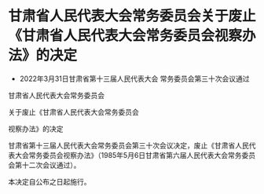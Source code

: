 # 甘肃省人民代表大会常务委员会关于废止《甘肃省人民代表大会常务委员会视察办法》的决定

- 2022年3月31日甘肃省第十三届人民代表大会
  常务委员会第三十次会议通过

<!-- INFO END -->

甘肃省人民代表大会常务委员会

关于废止《甘肃省人民代表大会常务委员会

视察办法》的决定

甘肃省第十三届人民代表大会常务委员会第三十次会议决定，废止《甘肃省人民代表大会常务委员会视察办法》（1985年5月6日甘肃省第六届人民代表大会常务委员会第十二次会议通过）。

本决定自公布之日起施行。
